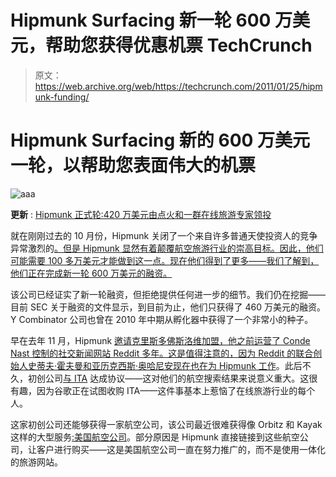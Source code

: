 # Hipmunk Surfacing 新一轮 600 万美元，帮助您获得优惠机票 TechCrunch

> 原文：<https://web.archive.org/web/https://techcrunch.com/2011/01/25/hipmunk-funding/>

# Hipmunk Surfacing 新的 600 万美元一轮，以帮助您表面伟大的机票

![](img/0eb79535c68bcc064246f661d30b65a7.png "aaa")

**更新** : [Hipmunk 正式轮:420 万美元由点火和一群在线旅游专家领投](https://web.archive.org/web/20221208111146/https://beta.techcrunch.com/2011/02/03/hipmunk-funding-2/ "Hipmunk’s Official Round: $4.2 Million Led By Ignition And A Group Of Online Travel Experts")

就在刚刚过去的 10 月份，Hipmunk 关闭了一个来自许多普通天使投资人的竞争异常激烈的[。但是 Hipmunk 显然有着颠覆航空旅游行业的崇高目标。因此，他们可能需要 100 多万美元才能做到这一点。现在他们得到了更多——我们了解到，他们正在完成新一轮 600 万美元的融资。](https://web.archive.org/web/20221208111146/https://beta.techcrunch.com/2010/10/05/hipmunk-closes-hyper-competitive-angel-round-sans-the-usual-suspects/)

该公司已经证实了新一轮融资，但拒绝提供任何进一步的细节。我们仍在挖掘——目前 SEC 关于融资的文件显示，到目前为止，他们只获得了 460 万美元的融资。Y Combinator 公司也曾在 2010 年中期从孵化器中获得了一个非常小的种子。

早在去年 11 月，Hipmunk [邀请克里斯多佛斯洛维加盟，他之前运营了 Conde Nast 控制的社交新闻网站 Reddit 多年。这是值得注意的，因为 Reddit 的联合创始人史蒂夫·霍夫曼和亚历克西斯·奥哈尼安现在也在为 Hipmunk 工作](https://web.archive.org/web/20221208111146/https://beta.techcrunch.com/2010/11/01/reddit-chief-takes-flight-to-hipmunk-explains-why-hes-leaving-now/)。此后不久，初创公司[与 ITA](https://web.archive.org/web/20221208111146/https://beta.techcrunch.com/2010/11/16/hipmunk-ita/) 达成协议——这对他们的航空搜索结果来说意义重大。这很有趣，因为谷歌正在试图收购 ITA——这件事基本上惹恼了在线旅游行业的每个人。

这家初创公司还能够获得一家航空公司，该公司最近很难获得像 Orbitz 和 Kayak 这样的大型服务[:美国航空公司](https://web.archive.org/web/20221208111146/https://beta.techcrunch.com/2008/07/23/trouble-in-online-travel-american-airlines-ditches-kayak-maybe-orbitz-too/)。部分原因是 Hipmunk 直接链接到这些航空公司，让客户进行购买——这是美国航空公司一直在努力推广的，而不是使用一体化的旅游网站。